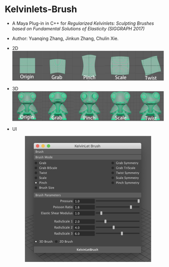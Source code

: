# Kelvinlets-Brush

- A Maya Plug-in in C++ for *Regularized Kelvinlets: Sculpting Brushes based on Fundamental Solutions of Elasticity (SIGGRAPH 2017)*

- Author: Yuanqing Zhang, Jinkun Zhang, Chulin Xie.

- 2D 
![2dimage](pics/2d.png)

- 3D 
![3dimage](pics/3d.png)

- UI
  <figure>
    <img src="pics/ui.png" width="400">
  </figure>
